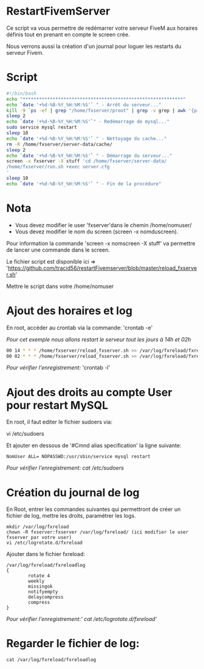 # RestartFivemServer

Ce script va vous permettre de redémarrer votre serveur FiveM aux horaires définis tout en prenant en compte le screen crée.

Nous verrons aussi la création d'un journal pour loguer les restarts du serveur Fivem.

# Script
```bash
#!/bin/bash
echo "***********************************************************"
echo `date '+%d-%B-%Y_%H:%M:%S'` " - Arrêt du serveur..."
kill -9 `ps -ef | grep "/home/fxserver/proot" | grep -v grep | awk '{print $2}'`
sleep 2
echo `date '+%d-%B-%Y_%H:%M:%S'`" - Redémarrage de mysql..."
sudo service mysql restart
sleep 10
echo `date '+%d-%B-%Y_%H:%M:%S'` " - Nettoyage du cache..."
rm -R /home/fxserver/server-data/cache/
sleep 2
echo `date '+%d-%B-%Y_%H:%M:%S'` " - Démarrage du serveur..."
screen -x fxserver -X stuff 'cd /home/fxserver/server-data/
/home/fxserver/run.sh +exec server.cfg
'
sleep 10
echo `date '+%d-%B-%Y_%H:%M:%S'` " - Fin de la procédure"
```
# Nota
- Vous devez modifier le user 'fxserver'dans le chemin /home/nomuser/ 
- Vous devez modifier le nom du screen (screen -x nomduscreen).

Pour information la commande 'screen -x nomscreen -X stuff' va permettre de lancer une commande dans le screen.

Le fichier script est disponible ici => 'https://github.com/tracid56/restartFivemserver/blob/master/reload_fxserver.sh'

Mettre le script dans votre /home/nomuser

# Ajout des horaires et log
En root, accéder au crontab via la commande: 'crontab -e'

*Pour cet exemple nous allons restart le serveur tout les jours à 14h et 02h*

```bash
00 14 * * * /home/fxserver/reload_fxserver.sh >> /var/log/fxreload/fxreloadlog
00 02 * * * /home/fxserver/reload_fxserver.sh >> /var/log/fxreload/fxreloadlog
```

*Pour vérifier l'enregistrement:* 'crontab -l'

# Ajout des droits au compte User pour restart MySQL
En root, il faut editer le fichier sudoers via:

vi /etc/sudoers

Et ajouter en dessous de '#Cmnd alias specification' la ligne suivante:
```
NomUser ALL= NOPASSWD:/usr/sbin/service mysql restart
````
*Pour vérifier l'enregistrement: cat /etc/sudoers*

# Création du journal de log
En Root, entrer les commandes suivantes qui permettront de créer un fichier de log, mettre les droits, paramétrer les logs.
```
mkdir /var/log/fxreload
chown -R fxserver:fxserver /var/log/fxreload/ (ici modifier le user fxserver par votre user)
vi /etc/logrotate.d/fxreload
```

Ajouter dans le fichier fxreload:
```
/var/log/fxreload/fxreloadlog
{
        rotate 4
        weekly
        missingok
        notifyempty
        delaycompress
        compress
}
```
*Pour vérifier l'enregistrement:' cat /etc/logrotate.d/fxreload'*

# Regarder le fichier de log:
```
cat /var/log/fxreload/fxreloadlog
```




